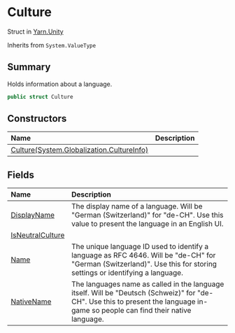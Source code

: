 # Culture

Struct in [Yarn.Unity](/docs/api/csharp/yarn.unity.md)

Inherits from `System.ValueType`

## Summary


Holds information about a language.


```csharp
public struct Culture
```

## Constructors

|Name|Description|
|:---|:---|
|[Culture(System.Globalization.CultureInfo)](/docs/api/csharp/yarn.unity.culture..ctor.md)||

## Fields

|Name|Description|
|:---|:---|
|[DisplayName](/docs/api/csharp/yarn.unity.culture.displayname.md)|The display name of a language. Will be "German (Switzerland)" for "de-CH". Use this value to present the language in an English UI.|
|[IsNeutralCulture](/docs/api/csharp/yarn.unity.culture.isneutralculture.md)||
|[Name](/docs/api/csharp/yarn.unity.culture.name.md)|The unique language ID used to identify a language as RFC 4646. Will be "de-CH" for "German (Switzerland)". Use this for storing settings or identifying a language.|
|[NativeName](/docs/api/csharp/yarn.unity.culture.nativename.md)|The languages name as called in the language itself. Will be "Deutsch (Schweiz)" for "de-CH". Use this to present the language in-game so people can find their native language.|

